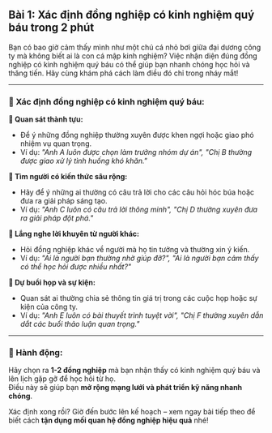 ## Bài 1: Xác định đồng nghiệp có kinh nghiệm quý báu trong 2 phút  

Bạn có bao giờ cảm thấy mình như một chú cá nhỏ bơi giữa đại dương công ty mà không biết ai là con cá mập kinh nghiệm? Việc nhận diện đúng đồng nghiệp có kinh nghiệm quý báu có thể giúp bạn nhanh chóng học hỏi và thăng tiến. Hãy cùng khám phá cách làm điều đó chỉ trong nháy mắt!

---

### 📌 Xác định đồng nghiệp có kinh nghiệm quý báu:

**🔹 Quan sát thành tựu:**  
- Để ý những đồng nghiệp thường xuyên được khen ngợi hoặc giao phó nhiệm vụ quan trọng.  
- Ví dụ: *"Anh A luôn được chọn làm trưởng nhóm dự án", "Chị B thường được giao xử lý tình huống khó khăn."*

**🔹 Tìm người có kiến thức sâu rộng:**  
- Hãy để ý những ai thường có câu trả lời cho các câu hỏi hóc búa hoặc đưa ra giải pháp sáng tạo.  
- Ví dụ: *"Anh C luôn có câu trả lời thông minh", "Chị D thường xuyên đưa ra giải pháp đột phá."*

**🔹 Lắng nghe lời khuyên từ người khác:**  
- Hỏi đồng nghiệp khác về người mà họ tin tưởng và thường xin ý kiến.  
- Ví dụ: *"Ai là người bạn thường nhờ giúp đỡ?", "Ai là người bạn cảm thấy có thể học hỏi được nhiều nhất?"*

**🔹 Dự buổi họp và sự kiện:**  
- Quan sát ai thường chia sẻ thông tin giá trị trong các cuộc họp hoặc sự kiện của công ty.  
- Ví dụ: *"Anh E luôn có bài thuyết trình tuyệt vời", "Chị F thường xuyên dẫn dắt các buổi thảo luận quan trọng."*

---

### 🚀 Hành động:

Hãy chọn ra **1-2 đồng nghiệp** mà bạn nhận thấy có kinh nghiệm quý báu và lên lịch gặp gỡ để học hỏi từ họ.  
Điều này sẽ giúp bạn **mở rộng mạng lưới và phát triển kỹ năng nhanh chóng**.

Xác định xong rồi? Giờ đến bước lên kế hoạch – xem ngay bài tiếp theo để biết cách **tận dụng mối quan hệ đồng nghiệp hiệu quả** nhé!